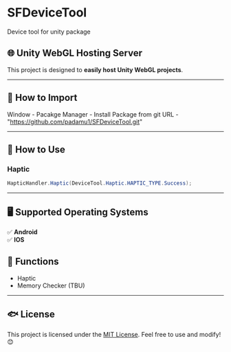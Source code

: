 # SFDeviceTool
Device tool for unity package 



## 🌐 Unity WebGL Hosting Server

This project is designed to **easily host Unity WebGL projects**.

---

## 📌 How to Import

Window - Pacakge Manager - Install Package from git URL - "https://github.com/padamu1/SFDeviceTool.git"

---

## 📌 How to Use

### Haptic

```csharp
HapticHandler.Haptic(DeviceTool.Haptic.HAPTIC_TYPE.Success);
```

---

## 🖥️ Supported Operating Systems  

✅ **Android**  
✅ **IOS**  

## 🎯 Functions
- Haptic
- Memory Checker (TBU)

---

## 🐟 License  
This project is licensed under the [MIT License](LICENSE). Feel free to use and modify! 😊  

